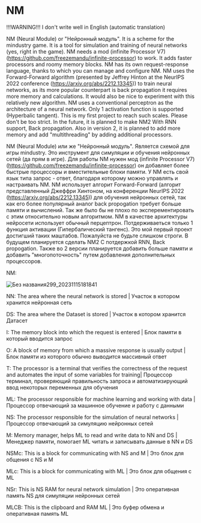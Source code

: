# NM

!!!WARNING!!! 
I don't write well in English (automatic translation)

NM (Neural Module) or "Нейронный модуль".
It is a scheme for the mindustry game.
It is a tool for simulation and training of neural networks (yes, right in the game).
NM needs a mod (infinite Processor V7) (https://github.com/freezemandu/infinite-processor) to work. It adds faster processors and roomy memory blocks.
NM has its own request-response language, thanks to which you can manage and configure NM.
NM uses the Forward-Forward algorithm (presented by Jeffrey Hinton at the NeurIPS 2022 conference (https://arxiv.org/abs/2212.13345))
to train neural networks, as its more popular counterpart is back propagation
it requires more memory and calculations. It would also be nice to experiment with this relatively new algorithm.
NM uses a conventional perceptron as the architecture of a neural network. Only 1 activation function is supported (Hyperbalic tangent).
This is my first project to reach such scales. Please don't be too strict.
In the future, it is planned to make NM2 With RNN support, Back propagation. Also in version 2, it is planned to add more memory and add "multithreading" by adding additional processors.

NM (Neural Module) или же "Нейронный модуль".
Является схемой для игры mindustry.
Это инструмент для симуляции и обучения нейронных сетей (да прям в игре).
Для работы NM нужен мод (infinite Processor V7) (https://github.com/freezemandu/infinite-processor) он добавляет более быстрые процессоры и вместительные блоки памяти.
У NM есть свой язык типа запрос - ответ, благодаря которому можно управлять и настраивать NM.
NM использует алгорит Forward-Forward (алгорит представленный Джеффри Хинтоном, на конференции NeurIPS 2022 (https://arxiv.org/abs/2212.13345))
для обучения нейронных сетей, так как его более популярный аналог back propogation
требует больше памяти и вычислений. Так же было бы не плохо по эксперементировать с этим относительно новым алгоритмом.
NM в качестве архитектуры нейросети использует обычный перцептрон. Потдерживаеться только 1 функция активации (Гипербалический тангенс).
Это мой первый проект достигший таких маштабов. Пожалуйста не будьте слишком строги.
В будущем планируется сделать NM2 С потдержкой RNN, Back propogation. Также во 2 версии планируется добавить больше памяти и добавить "многопоточность" путем добавления дополнительных процессоров.

NM:


![Без названия299_20231115181841](https://github.com/Zeleniykustik/NM/assets/126210243/cc54fe99-bfb1-4fdf-a64e-ecb5b8e76616)



NN:   The area where the neural network is stored |
      Участок в котором хранится нейронная сеть

    
DS:   The area where the Dataset is stored |
      Участок в котором хранится Датасет

    
I:    The memory block into which the request is entered |
      Блок памяти в который вводится запрос

    
O:    A block of memory from which a massive response is usually output |
      Блок памяти из которого обычно выводится массивный ответ


T:    The processor is a terminal that verifies the correctness of the request and automates the input of some variables for training|
      Процессор терминал, проверяющий правильность запроса и автоматизирующий ввод некоторых переменных для обучения


ML:   The processor responsible for machine learning and working with data |
      Процессор отвечающий за машинное обучение и работу с данными

    
NS:   The processor responsible for the simulation of neural networks |
      Процессор отвечающий за симуляцию нейронных сетей


M:    Memory manager, helps ML to read and write data to NN and DS |
      Менеджер памяти, помогает ML читать и записывать данные в NN и DS

NSMc: This is a block for communicating with NS and M |
      Это блок для общения с NS и M

MLc:  This is a block for communicating with ML |
      Это блок для общения с ML

NSr:  This is NS RAM for neural network simulation |
      Это оперативная память NS для симуляции нейронных сетей

MLCB: This is the clipboard and RAM ML |
      Это буфер обмена и оперативная память ML
    
